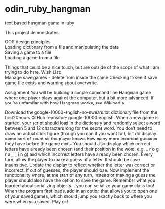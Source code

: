 # odin_ruby_hangman
text based hangman game in ruby

This project demonstrates: 

OOP design principles  
Loading dictionary from a file and manipulating the data  
Saving a game to a file  
Loading a game from a file  


Things that could be a nice touch, but are outside of the scope of what I am trying to do here.
Wish List:   
Manage save games - delete from inside the game
Checking to see if save game file exists and warning about overwrite.


Assignment
You will be building a simple command line Hangman game where one player plays against the computer, but a bit more advanced. If you’re unfamiliar with how Hangman works, see Wikipedia.

Download the google-10000-english-no-swears.txt dictionary file from the first20hours GitHub repository google-10000-english.
When a new game is started, your script should load in the dictionary and randomly select a word between 5 and 12 characters long for the secret word.
You don’t need to draw an actual stick figure (though you can if you want to!), but do display some sort of count so the player knows how many more incorrect guesses they have before the game ends. You should also display which correct letters have already been chosen (and their position in the word, e.g. _ r o g r a _ _ i n g) and which incorrect letters have already been chosen.
Every turn, allow the player to make a guess of a letter. It should be case insensitive. Update the display to reflect whether the letter was correct or incorrect. If out of guesses, the player should lose.
Now implement the functionality where, at the start of any turn, instead of making a guess the player should also have the option to save the game. Remember what you learned about serializing objects… you can serialize your game class too!
When the program first loads, add in an option that allows you to open one of your saved games, which should jump you exactly back to where you were when you saved. Play on!